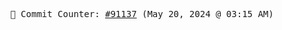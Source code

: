 <p align="center">
    <samp>
        📮 Commit Counter: <a href="https://github.com/Javascript-void0/Javascript-void0/commits/main">#91137</a> (May 20, 2024 @ 03:15 AM)
    </samp>
</p>